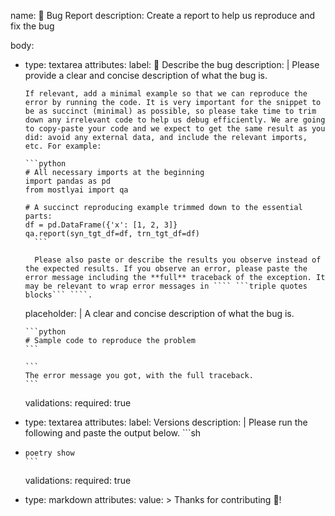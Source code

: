 name: 🐛 Bug Report
description: Create a report to help us reproduce and fix the bug

body:
- type: textarea
  attributes:
    label: 🐛 Describe the bug
    description: |
      Please provide a clear and concise description of what the bug is.

      If relevant, add a minimal example so that we can reproduce the error by running the code. It is very important for the snippet to be as succinct (minimal) as possible, so please take time to trim down any irrelevant code to help us debug efficiently. We are going to copy-paste your code and we expect to get the same result as you did: avoid any external data, and include the relevant imports, etc. For example:

      ```python
      # All necessary imports at the beginning
      import pandas as pd
      from mostlyai import qa

      # A succinct reproducing example trimmed down to the essential parts:
      df = pd.DataFrame({'x': [1, 2, 3]}
      qa.report(syn_tgt_df=df, trn_tgt_df=df)
        ```

        Please also paste or describe the results you observe instead of the expected results. If you observe an error, please paste the error message including the **full** traceback of the exception. It may be relevant to wrap error messages in ```` ```triple quotes blocks``` ````.
    placeholder: |
      A clear and concise description of what the bug is.

      ```python
      # Sample code to reproduce the problem
      ```

      ```
      The error message you got, with the full traceback.
      ```
    validations:
      required: true
- type: textarea
  attributes:
    label: Versions
    description: |
      Please run the following and paste the output below.
      ```sh
-     poetry show
      ```
  validations:
    required: true
- type: markdown
  attributes:
    value: >
      Thanks for contributing 🎉!